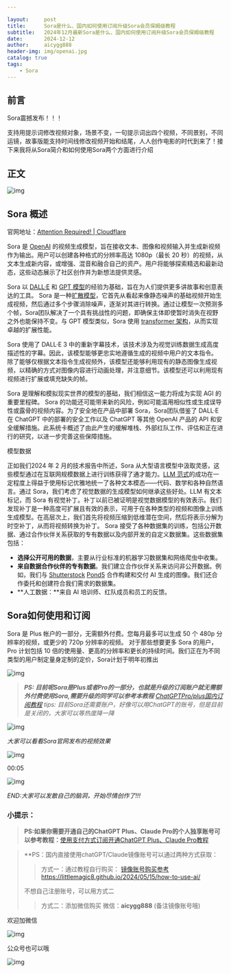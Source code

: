 ```yaml
---

layout:     post
title:      Sora是什么、国内如何使用订阅升级Sora会员保姆级教程
subtitle:   2024年12月最新Sora是什么、国内如何使用订阅升级Sora会员保姆级教程
date:       2024-12-12
author:     aicygg888
header-img: img/openai.jpg
catalog: true
tags:
    - Sora
---
```


## 前言

Sora震撼发布！！！

支持用提示词修改视频对象，场景不变，一句提示词出四个视频，不同景别，不同运镜，故事版能支持时间线修改视频开始和结尾，人人创作电影的时代到来了！接下来我将从Sora简介和如何使用Sora两个方面进行介绍

## 正文

![img](https://pic1.zhimg.com/80/v2-560bb6bbfe0fdedbe082ecf278ee68c6_720w.webp?source=2c26e567)

## Sora 概述

官网地址：[Attention Required! | Cloudflare](https://link.zhihu.com/?target=https%3A//sora.com/)

Sora 是 [OpenAI](https://zhida.zhihu.com/search?content_id=703772480&content_type=Answer&match_order=1&q=OpenAI&zhida_source=entity) 的视频生成模型，旨在接收文本、图像和视频输入并生成新视频作为输出。用户可以创建各种格式的分辨率高达 1080p（最长 20 秒）的视频，从文本生成新内容，或增强、混音和融合自己的资产。用户将能够探索精选和最新动态，这些动态展示了社区创作并为新想法提供灵感。

Sora 以 [DALL·E](https://zhida.zhihu.com/search?content_id=703772480&content_type=Answer&match_order=1&q=DALL·E&zhida_source=entity) 和 [GPT 模型](https://zhida.zhihu.com/search?content_id=703772480&content_type=Answer&match_order=1&q=GPT+模型&zhida_source=entity)的经验为基础，旨在为人们提供更多讲故事和创意表达的工具。 Sora 是一种[扩散模型](https://zhida.zhihu.com/search?content_id=703772480&content_type=Answer&match_order=1&q=扩散模型&zhida_source=entity)，它首先从看起来像静态噪声的基础视频开始生成视频，然后通过多个步骤消除噪声，逐渐对其进行转换。通过让模型一次预测多个帧，Sora团队解决了一个具有挑战性的问题，即确保主体即使暂时消失在视野之外也能保持不变。与 GPT 模型类似，Sora 使用 [transformer 架构](https://zhida.zhihu.com/search?content_id=703772480&content_type=Answer&match_order=1&q=transformer+架构&zhida_source=entity)，从而实现卓越的扩展性能。

Sora 使用了 DALL·E 3 中的重新字幕技术，该技术涉及为视觉训练数据生成高度描述性的字幕。因此，该模型能够更忠实地遵循生成的视频中用户的文本指令。 除了能够仅根据文本指令生成视频外，该模型还能够利用现有的静态图像生成视频，以精确的方式对图像内容进行动画处理，并注意细节。该模型还可以利用现有视频进行扩展或填充缺失的帧。

Sora 是理解和模拟现实世界的模型的基础，我们相信这一能力将成为实现 AGI 的重要里程碑。 Sora 的功能还可能带来新的风险，例如可能滥用相似性或生成误导性或露骨的视频内容。为了安全地在产品中部署 Sora，Sora团队借鉴了 DALL·E 在 ChatGPT 中的部署的安全工作以及 ChatGPT 等其他 OpenAI 产品的 API 和安全缓解措施。此系统卡概述了由此产生的缓解堆栈、外部红队工作、评估和正在进行的研究，以进一步完善这些保障措施。

模型数据

正如我们2024 年 2 月的技术报告⁠中所述，Sora 从大型语言模型中汲取灵感，这些模型通过在互联网规模数据上进行训练获得了通才能力。[LLM 范式](https://zhida.zhihu.com/search?content_id=703772480&content_type=Answer&match_order=1&q=LLM+范式&zhida_source=entity)的成功在一定程度上得益于使用标记优雅地统一了各种文本模态——代码、数学和各种自然语言。通过 Sora，我们考虑了视觉数据的生成模型如何继承这些好处。LLM 有文本标记，而 Sora 有视觉补丁。补丁以前已被证明是视觉数据模型的有效表示。我们发现补丁是一种高度可扩展且有效的表示，可用于在各种类型的视频和图像上训练生成模型。在高层次上，我们首先将视频压缩到低维潜在空间，然后将表示分解为时空补丁，从而将视频转换为补丁。 Sora 接受了各种数据集的训练，包括公开数据、通过合作伙伴关系获取的专有数据以及内部开发的自定义数据集。这些数据集包括：

- **选择公开可用的数据**，主要从行业标准的机器学习数据集和网络爬虫中收集。
- **来自数据合作伙伴的专有数据**。我们建立合作伙伴关系来访问非公开数据。例如，我们与 [Shutterstock](https://zhida.zhihu.com/search?content_id=703772480&content_type=Answer&match_order=1&q=Shutterstock&zhida_source=entity)⁠ [Pond5](https://zhida.zhihu.com/search?content_id=703772480&content_type=Answer&match_order=1&q=Pond5&zhida_source=entity) 合作构建和交付 AI 生成的图像。我们还合作委托和创建符合我们需求的数据集。
- **人工数据：**来自 AI 培训师、红队成员和员工的反馈。

## Sora如何使用和订阅

Sora 是 Plus 帐户的一部分，无需额外付费。您每月最多可以生成 50 个 480p 分辨率的视频，或更少的 720p 分辨率的视频。 对于那些想要更多 Sora 的用户，Pro 计划包括 10 倍的使用量、更高的分辨率和更长的持续时间。我们正在为不同类型的用户制定量身定制的定价，Sora计划于明年初推出

![img](https://picx.zhimg.com/80/v2-37a7aad1c60219109ab4720bf47ef6ca_720w.webp?source=2c26e567)

> ***PS: 目前呢Sora是Plus或者Pro的一部分，也就是升级的订阅账户就无需额外付费使用Sora,需要升级的同学可以参考本教程** [ChatGPTPro/plus国内订阅教程](https:://littlemagic8.github.io/2024/12/08/how-to-update-ChatGPTPro-plus/)*
> *tips: 目前Sora还需要账户，好像可以用ChatGPT的账号，但是目前是关闭的，大家可以等热度降一降*

![img](https://picx.zhimg.com/80/v2-07adaa6afe43de60fc11d41885a33dc1_720w.webp?source=2c26e567)

*大家可以看看Sora官网发布的视频效果*

![img](https://picx.zhimg.com/v2-58dfc3ebc24f5ed5d77ad587120d827a.jpg?source=25ab7b06)

00:05



![img](https://picx.zhimg.com/80/v2-b839243715738a6e45d5300a044a99d6_720w.webp?source=2c26e567)

*END:大家可以发散自己的脑洞，开始尽情创作了!!!*



### **小提示：**

>  **PS:如果你需要开通自己的ChatGPT Plus、Claude Pro的个人独享账号可以参考教程：**[使用支付方式订阅开通ChatGPT Plus、Claude Pro教程](https://littlemagic8.github.io/2024/12/09/ChatGPT-and-Cluade/)

> **PS：国内直接使用chatGPT/Claude镜像账号可以通过两种方式获取：
>
> > 方式一：通过教程自行购买：
> > [镜像账号购买参考](https://littlemagic8.github.io/2024/05/15/how-to-use-ai/) https://littlemagic8.github.io/2024/05/15/how-to-use-ai/
>
> 不想自己注册账号，可以用方式二
>
> > 方式二：添加微信购买
> > 微信：**aicygg888** (备注镜像账号哦)

欢迎加微信

![img](https://picx.zhimg.com/80/v2-b1c8f90bffc8b2f4f32ab07a08a4ede6_720w.png)

公众号也可以哦

![img](https://pic1.zhimg.com/80/v2-4e622b64238b20948a02e0c988ca5704_720w.png)